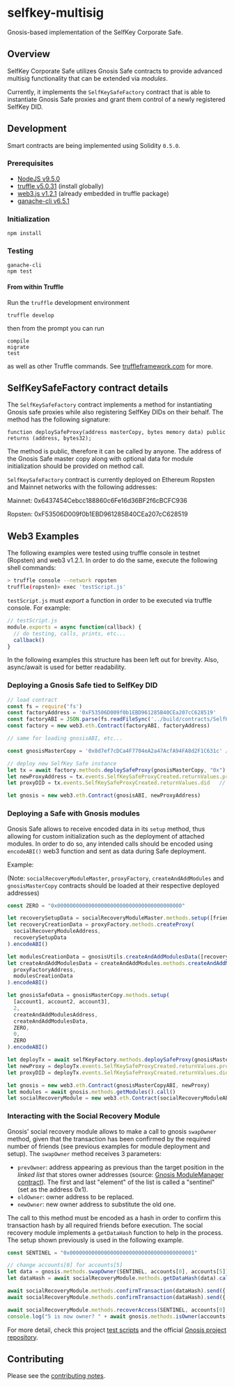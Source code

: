 # selfkey-multisig

Gnosis-based implementation of the SelfKey Corporate Safe.

<!-- * `develop` — [![CircleCI]({{circleci-badge-develop-link}})]({{circleci-project-develop-link}})
* `master` — [![CircleCI]({{circleci-badge-master-link}})]({{circleci-project-master-link}}) -->

## Overview

SelfKey Corporate Safe utilizes Gnosis Safe contracts to provide advanced multisig functionality that can be
extended via _modules_.

Currently, it implements the `SelfKeySafeFactory` contract that is able to instantiate Gnosis Safe proxies
and grant them control of a newly registered SelfKey DID.


## Development

Smart contracts are being implemented using Solidity `0.5.0`.

### Prerequisites

* [NodeJS v9.5.0](htps://nodejs.org)
* [truffle v5.0.31](http://truffleframework.com/) (install globally)
* [web3.js v1.2.1](https://github.com/ethereum/web3.js/) (already embedded in truffle package)
* [ganache-cli v6.5.1](https://github.com/trufflesuite/ganache-cli)

### Initialization

    npm install

### Testing

    ganache-cli
    npm test

#### From within Truffle

Run the `truffle` development environment

    truffle develop

then from the prompt you can run

    compile
    migrate
    test

as well as other Truffle commands. See [truffleframework.com](http://truffleframework.com) for more.

## SelfKeySafeFactory contract details

The `SelfKeySafeFactory` contract implements a method for instantiating Gnosis safe proxies while also
registering SelfKey DIDs on their behalf. The method has the following signature:

```Solidity
function deploySafeProxy(address masterCopy, bytes memory data) public returns (address, bytes32);
```

The method is public, therefore it can be called by anyone. The address of the Gnosis Safe master copy along with optional data for module initialization should be provided on method call.

`SelfKeySafeFactory` contract is currently deployed on Ethereum Ropsten and Mainnet networks with the following addresses:

Mainnet: 0x6437454Cebcc188860c6Fe16d36BF2f6cBCFC936

Ropsten: 0xF53506D009f0b1EBD961285B40CEa207cC628519

## Web3 Examples

The following examples were tested using truffle console in testnet (Ropsten) and web3 v1.2.1.
In order to do the same, execute the following shell commands:

```bash
> truffle console --network ropsten
truffle(ropsten)> exec 'testScript.js'
```

`testScript.js` must _export_ a function in order to be executed via truffle console. For example:

```JavaScript
// testScript.js
module.exports = async function(callback) {
  // do testing, calls, prints, etc...
  callback()
}
```

In the following examples this structure has been left out for brevity. Also, async/await is used for better
readability.

### Deploying a Gnosis Safe tied to SelfKey DID

```JavaScript
// load contract
const fs = require('fs')
const factoryAddress = '0xF53506D009f0b1EBD961285B40CEa207cC628519'
const factoryABI = JSON.parse(fs.readFileSync('../build/contracts/SelfKeySafeFactory.json')).abi
const factory = new web3.eth.Contract(factoryABI, factoryAddress)

// same for loading gnosisABI, etc...

const gnosisMasterCopy = '0x8d7ef7cDCa4F7704eA2a47AcfA94FA8d2F1C631c' // address of deployed Gnosis master copy

// deploy new SelfKey Safe instance
let tx = await factory.methods.deploySafeProxy(gnosisMasterCopy, "0x").send({ 'from': senderAddress })
let newProxyAddress = tx.events.SelfKeySafeProxyCreated.returnValues.proxy
let proxyDID = tx.events.SelfKeySafeProxyCreated.returnValues.did   // this DID is controlled by Gnosis proxy

let gnosis = new web3.eth.Contract(gnosisABI, newProxyAddress)
```

### Deploying a Safe with Gnosis modules

Gnosis Safe allows to receive encoded data in its `setup` method, thus allowing for custom initialization such
as the deployment of attached modules. In order to do so, any intended calls should be encoded using `encodeABI()` web3 function and sent as data during Safe deployment.

Example:

(Note: `socialRecoveryModuleMaster`, `proxyFactory`, `createAndAddModules` and `gnosisMasterCopy` contracts should be loaded at their respective deployed addresses)

```JavaScript
const ZERO = "0x0000000000000000000000000000000000000000"

let recoverySetupData = socialRecoveryModuleMaster.methods.setup([friend1, friend2], 2).encodeABI()
let recoveryCreationData = proxyFactory.methods.createProxy(
  socialRecoveryModuleAddress,
  recoverySetupData
).encodeABI()

let modulesCreationData = gnosisUtils.createAndAddModulesData([recoveryCreationData])
let createAndAddModulesData = createAndAddModules.methods.createAndAddModules(
  proxyFactoryAddress,
  modulesCreationData
).encodeABI()

let gnosisSafeData = gnosisMasterCopy.methods.setup(
  [account1, account2, account3],
  2,
  createAndAddModulesAddress,
  createAndAddModulesData,
  ZERO,
  0,
  ZERO
).encodeABI()

let deployTx = await selfKeyFactory.methods.deploySafeProxy(gnosisMasterCopyAddress, gnosisSafeData).send()
let newProxy = deployTx.events.SelfKeySafeProxyCreated.returnValues.proxy
let proxyDID = deployTx.events.SelfKeySafeProxyCreated.returnValues.did

let gnosis = new web3.eth.Contract(gnosisMasterCopyABI, newProxy)
let modules = await gnosis.methods.getModules().call()
let socialRecoveryModule = new web3.eth.Contract(socialRecoveryModuleABI, modules[0])
```

### Interacting with the Social Recovery Module

Gnosis' social recovery module allows to make a call to gnosis `swapOwner` method, given that the transaction
has been confirmed by the required number of friends (see previous examples for module deployment and setup).
The `swapOwner` method receives 3 parameters:

* `prevOwner`: address appearing as previous than the target position in the _linked list_ that stores
owner addresses (source: [Gnosis ModuleManager contract](https://github.com/gnosis/safe-contracts/blob/v1.0.0/contracts/base/OwnerManager.sol)). The first and
last "element" of the list is called a "sentinel" (set as the address 0x1).
* `oldOwner`: owner address to be replaced.
* `newOwner`: new owner address to substitute the old one.

The call to this method must be encoded as a hash in order to confirm this transaction hash by all required
friends before execution. The social recovery module implements a `getDataHash` function to help in the process.
The setup shown previously is used in the following example.

```JavaScript
const SENTINEL = "0x0000000000000000000000000000000000000001"

// change accounts[0] for accounts[5]
let data = gnosis.methods.swapOwner(SENTINEL, accounts[0], accounts[5]).encodeABI()
let dataHash = await socialRecoveryModule.methods.getDataHash(data).call()  // get transaction hash

await socialRecoveryModule.methods.confirmTransaction(dataHash).send({ from: accounts[3] }) // friend1 confirms
await socialRecoveryModule.methods.confirmTransaction(dataHash).send({ from: accounts[4] }) // friend2 confirms

await socialRecoveryModule.methods.recoverAccess(SENTINEL, accounts[0], accounts[5]).send({ from: accounts[3] })
console.log("5 is now owner? " + await gnosis.methods.isOwner(accounts[5]).call())  // prints true
```

For more detail, check this project [test scripts]('test/') and the official [Gnosis project repository](https://github.com/gnosis/safe-contracts/tree/v1.0.0).

## Contributing

Please see the [contributing notes](CONTRIBUTING.md).
